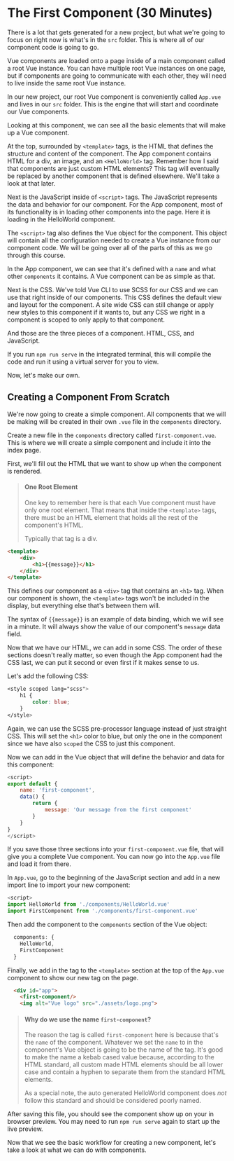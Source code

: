 # The First Component (30 Minutes)

There is a lot that gets generated for a new project, but what we're going to focus on right now is what's in the `src` folder. This is where all of our component code is going to go.

Vue components are loaded onto a page inside of a main component called a root Vue instance. You can have multiple root Vue instances on one page, but if components are going to communicate with each other, they will need to live inside the same root Vue instance.

In our new project, our root Vue component is conveniently called `App.vue` and lives in our `src` folder. This is the engine that will start and coordinate our Vue components.

Looking at this component, we can see all the basic elements that will make up a Vue component.

At the top, surrounded by `<template>` tags, is the HTML that defines the structure and content of the component. The App component contains HTML for a div, an image, and an `<HelloWorld>` tag. Remember how I said that components are just custom HTML elements? This tag will eventually be replaced by another component that is defined elsewhere. We'll take a look at that later.

Next is the JavaScript inside of `<script>` tags. The JavaScript represents the data and behavior for our component. For the App component, most of its functionality is in loading other components into the page. Here it is loading in the HelloWorld component.

The `<script>` tag also defines the Vue object for the component. This object will contain all the configuration needed to create a Vue instance from our component code. We will be going over all of the parts of this as we go through this course.

In the App component, we can see that it's defined with a `name` and what other `components` it contains. A Vue component can be as simple as that.

Next is the CSS. We've told Vue CLI to use SCSS for our CSS and we can use that right inside of our components. This CSS defines the default view and layout for the component. A site wide CSS can still change or apply new styles to this component if it wants to, but any CSS we right in a component is scoped to only apply to that component.

And those are the three pieces of a component. HTML, CSS, and JavaScript.

If you run `npm run serve` in the integrated terminal, this will compile the code and run it using a virtual server for you to view.

Now, let's make our own.

## Creating a Component From Scratch

We're now going to create a simple component. All components that we will be making will be created in their own `.vue` file in the `components` directory.

Create a new file in the `components` directory called `first-component.vue`. This is where we will create a simple component and include it into the index page.

First, we'll fill out the HTML that we want to show up when the component is rendered.

> #### One Root Element
>
> One key to remember here is that each Vue component must have only one root element. That means that inside the `<template>` tags, there must be an HTML element that holds all the rest of the component's HTML.
>
> Typically that tag is a div.

```HTML
<template>
    <div>
        <h1>{{message}}</h1>
    </div>
</template>
```

This defines our component as a `<div>` tag that contains an `<h1>` tag. When our component is shown, the `<template>` tags won't be included in the display, but everything else that's between them will.

The syntax of `{{message}}` is an example of data binding, which we will see in a minute. It will always show the value of our component's `message` data field.

Now that we have our HTML, we can add in some CSS. The order of these sections doesn't really matter, so even though the App component had the CSS last, we can put it second or even first if it makes sense to us.

Let's add the following CSS:

``` SCSS
<style scoped lang="scss">
    h1 {
        color: blue;
    }
</style>
```

Again, we can use the SCSS pre-processor language instead of just straight CSS. This will set the `<h1>` color to blue, but only the one in the component since we have also `scoped` the CSS to just this component.

Now we can add in the Vue object that will define the behavior and data for this component:

``` JavaScript
<script>
export default {
    name: 'first-component',
    data() {
        return {
            message: 'Our message from the first component'
        }
    }
}
</script>
```

If you save those three sections into your `first-component.vue` file, that will give you a complete Vue component. You can now go into the `App.vue` file and load it from there.

In `App.vue`, go to the beginning of the JavaScript section and add in a new import line to import your new component:

``` JavaScript
<script>
import HelloWorld from './components/HelloWorld.vue'
import FirstComponent from './components/first-component.vue'
```

Then add the component to the `components` section of the Vue object:

``` JavaScript
  components: {
    HelloWorld,
    FirstComponent
  }
```

Finally, we add in the tag to the `<template>` section at the top of the `App.vue` component to show our new tag on the page.

```HTML
  <div id="app">
    <first-component/>
    <img alt="Vue logo" src="./assets/logo.png">
```

> #### Why do we use the name `first-component`?
>
> The reason the tag is called `first-component` here is because that's the `name` of the component. Whatever we set the `name` to in the component's Vue object is going to be the name of the tag. It's good to make the name a kebab cased value because, according to the HTML standard, all custom made HTML elements should be all lower case and contain a hyphen to separate them from the standard HTML elements.
>
> As a special note, the auto generated HelloWorld component does *not* follow this standard and should be considered poorly named.

After saving this file, you should see the component show up on your in browser preview. You may need to run `npm run serve` again to start up the live preview.

Now that we see the basic workflow for creating a new component, let's take a look at what we can do with components.